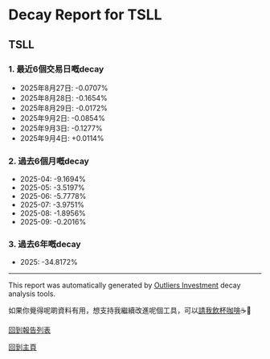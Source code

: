 # Decay Report for TSLL

## TSLL

### 1. 最近6個交易日嘅decay

- 2025年8月27日: -0.0707%
- 2025年8月28日: -0.1654%
- 2025年8月29日: -0.0172%
- 2025年9月2日: -0.0854%
- 2025年9月3日: -0.1277%
- 2025年9月4日: +0.0114%

### 2. 過去6個月嘅decay

- 2025-04: -9.1694%
- 2025-05: -3.5197%
- 2025-06: -5.7778%
- 2025-07: -3.9751%
- 2025-08: -1.8956%
- 2025-09: -0.2016%

### 3. 過去6年嘅decay

- 2025: -34.8172%

------------------------------
This report was automatically generated by [Outliers Investment](https://outliersecon.github.io/Outliers-Investment/) decay analysis tools.

如果你覺得呢啲資料有用，想支持我繼續改進呢個工具，可以[請我飲杯咖啡](https://buymeacoffee.com/outliersecon)☕🙏

[回到報告列表](https://outliersecon.github.io/Outliers-Investment/reports/reports_public)

[回到主頁](https://outliersecon.github.io/Outliers-Investment/)